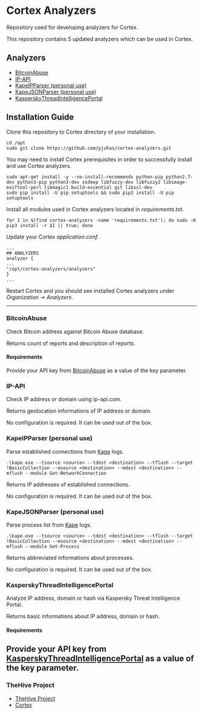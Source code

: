 # Cortex Analyzers
Repository used for developing analyzers for Cortex.

This repository contains 5 updated analyzers which can be used in Cortex. 

## Analyzers

- [BitcoinAbuse](#bitcoinabuse)
- [IP-API](#ip-api)
- [KapeIPParser (personal use)](#kapeipparser-personal-use)
- [KapeJSONParser (personal use)](#kapejsonparser-personal-use)
- [KasperskyThreadIntelligencePortal](#kasperskythreadintelligenceportal)

## Installation Guide
Clone this repository to Cortex directory of your installation.
```
cd /opt
sudo git clone https://github.com/pjuhas/cortex-analyzers.git
```
You may need to install Cortex prerequisites in order to successfully install and use Cortex analyzers. 
```
sudo apt-get install -y --no-install-recommends python-pip python2.7-dev python3-pip python3-dev ssdeep libfuzzy-dev libfuzzy2 libimage-exiftool-perl libmagic1 build-essential git libssl-dev
sudo pip install -U pip setuptools && sudo pip3 install -U pip setuptools
```

Install all modules used in Cortex analyzers located in *requirements.txt*. 
```
for I in $(find cortex-analyzers -name 'requirements.txt'); do sudo -H pip3 install -r $I || true; done
```

Update your Cortex *application.conf*.
```
...
## ANALYZERS
analyzer {
...
"/opt/cortex-analyzers/analyzers"
}
...
```
Restart Cortex and you should see installed Cortex analyzers under *Organization &#8594; Analyzers*. 

---

### BitcoinAbuse
Check Bitcoin address against Bitcoin Abuse database. 

Returns count of reports and description of reports.
#### Requirements
Provide your API key from [BitcoinAbuse](https://www.bitcoinabuse.com) as a value of the key parameter.

### IP-API
Check IP address or domain using ip-api.com. 

Returns geolocation informations of IP address or domain.

No configuration is required. It can be used out of the box.

### KapeIPParser (personal use)
Parse established connections from [Kape](https://www.kroll.com/en/insights/publications/cyber/kroll-artifact-parser-extractor-kape) logs. 
```
.\kape.exe --tsource <source> --tdest <destination> --tflush --target !BasicCollection --msource <destination> --mdest <destination> --mflush --module Get-NetworkConnection
```
Returns IP addresses of established connections.

No configuration is required. It can be used out of the box.

### KapeJSONParser (personal use)
Parse process list from [Kape](https://www.kroll.com/en/insights/publications/cyber/kroll-artifact-parser-extractor-kape) logs.

```
.\kape.exe --tsource <source> --tdest <destination> --tflush --target !BasicCollection --msource <destination> --mdest <destination> --mflush --module Get-Process
```

Returns abbreviated informations about processes.

No configuration is required. It can be used out of the box.

### KasperskyThreadIntelligencePortal
Analyze IP address, domain or hash via Kaspersky Threat Intelligence Portal. 

Returns basic informations about IP address, domain or hash.

#### Requirements
Provide your API key from [KasperskyThreadIntelligencePortal](https://opentip.kaspersky.com) as a value of the key parameter.
---

### TheHive Project
- [TheHive Project](https://github.com/TheHive-Project/TheHive)
- [Cortex](https://github.com/TheHive-Project/Cortex)

